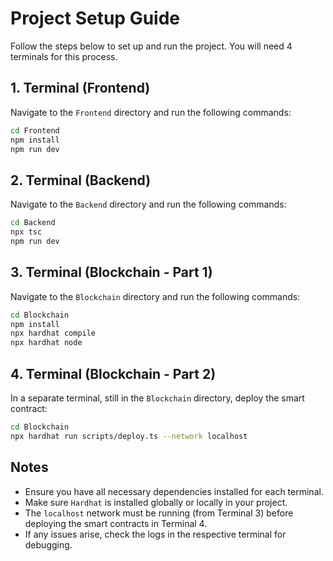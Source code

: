# Project Setup Guide

Follow the steps below to set up and run the project. You will need 4 terminals for this process.

## 1. Terminal (Frontend)

Navigate to the `Frontend` directory and run the following commands:

```bash
cd Frontend
npm install
npm run dev
```

## 2. Terminal (Backend)

Navigate to the `Backend` directory and run the following commands:

```bash
cd Backend
npx tsc
npm run dev
```

## 3. Terminal (Blockchain - Part 1)

Navigate to the `Blockchain` directory and run the following commands:

```bash
cd Blockchain
npm install
npx hardhat compile
npx hardhat node
```

## 4. Terminal (Blockchain - Part 2)

In a separate terminal, still in the `Blockchain` directory, deploy the smart contract:

```bash
cd Blockchain
npx hardhat run scripts/deploy.ts --network localhost
```

## Notes

- Ensure you have all necessary dependencies installed for each terminal.
- Make sure `Hardhat` is installed globally or locally in your project.
- The `localhost` network must be running (from Terminal 3) before deploying the smart contracts in Terminal 4.
- If any issues arise, check the logs in the respective terminal for debugging.
